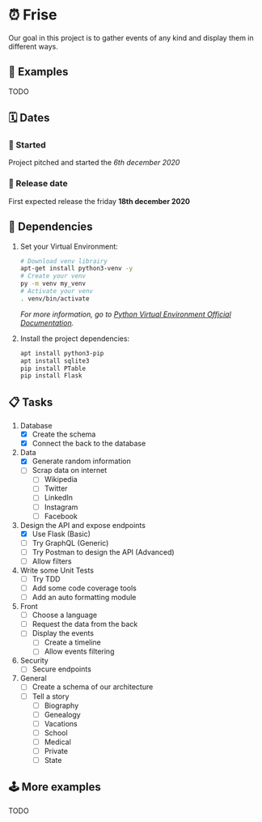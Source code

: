 # :alarm_clock: Frise

Our goal in this project is to gather events of any kind and display them in different ways.

## :tada: Examples

TODO

## :spiral_calendar: Dates

### :rocket: Started

Project pitched and started the _6th december 2020_

### :dart: Release date

First expected release the friday **18th december 2020**

## :electric_plug: Dependencies

1. Set your Virtual Environment:

    ``` bash
    # Download venv librairy
    apt-get install python3-venv -y
    # Create your venv
    py -m venv my_venv
    # Activate your venv
    . venv/bin/activate
    ```

   _For more information, go
   to [Python Virtual Environment Official Documentation](https://docs.python.org/3/library/venv.html)._

1. Install the project dependencies:

    ``` bash
    apt install python3-pip
    apt install sqlite3
    pip install PTable
    pip install Flask
    ```

## :clipboard: Tasks

1. Database
    - [x] Create the schema
    - [x] Connect the back to the database

1. Data
    - [x] Generate random information
    - [ ] Scrap data on internet
        - [ ] Wikipedia
        - [ ] Twitter
        - [ ] LinkedIn
        - [ ] Instagram
        - [ ] Facebook

1. Design the API and expose endpoints
    - [x] Use Flask (Basic)
    - [ ] Try GraphQL (Generic)
    - [ ] Try Postman to design the API (Advanced)
    - [ ] Allow filters

1. Write some Unit Tests
    - [ ] Try TDD
    - [ ] Add some code coverage tools
    - [ ] Add an auto formatting module

1. Front
    - [ ] Choose a language
    - [ ] Request the data from the back
    - [ ] Display the events
        - [ ] Create a timeline
        - [ ] Allow events filtering

1. Security
   - [ ] Secure endpoints

1. General
    - [ ] Create a schema of our architecture
    - [ ] Tell a story
        - [ ] Biography
        - [ ] Genealogy
        - [ ] Vacations
        - [ ] School
        - [ ] Medical
        - [ ] Private
        - [ ] State

## :joystick: More examples

TODO